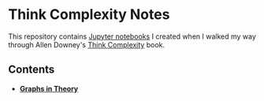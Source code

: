 # Think Complexity Notes

This repository contains [Jupyter notebooks](http://jupyter.readthedocs.io/en/latest/) I created
when I walked my way through Allen Downey's [Think Complexity](http://greenteapress.com/complexity2/html/index.html)
book.

## Contents
- [**Graphs in Theory**](http://nbviewer.jupyter.org/github/XiaoTaoWang/Think-Complexity-Notes/blob/master/notebooks/Graph-basics.ipynb)